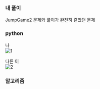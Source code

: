 ### 내 풀이 
JumpGame2 문제와 풀이가 완전히 같았던 문제    

### python    
나     
 ![1](https://user-images.githubusercontent.com/70446214/155141938-a41d0c64-311e-4d44-bc51-cab89ad9569f.png)
      
다른 이      
![2](https://user-images.githubusercontent.com/70446214/155141948-807aa46b-1bb7-4a02-8393-5c9a611eff9e.png)



### 알고리즘 
